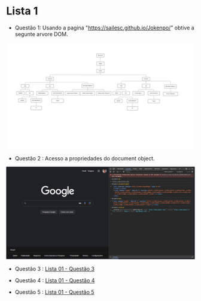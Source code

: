 # Lista 1

- Questão 1: Usando a pagina "https://sailesc.github.io/Jokenpo/" obtive a segunte arvore DOM.

![DOM secçao main](img/pag%202.jpg)

- Questão 2 : Acesso a propriedades do document object.

![DOM propriedades](img/Quest%202.JPG)

- Questão 3 : 
[Lista 01 - Questão 3](questao3.html)

- Questão 4 :
[Lista 01 - Questão 4](questao4.html)

- Questão 5 : 
[Lista 01 - Questão 5](questao5.html)